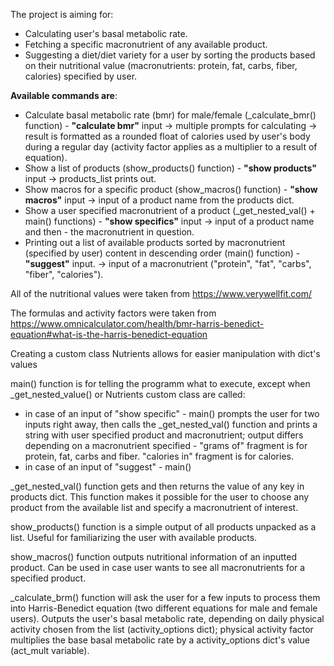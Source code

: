 The project is aiming for:
- Calculating user's basal metabolic rate.
- Fetching a specific macronutrient of any available product.
- Suggesting a diet/diet variety for a user by sorting the products based on their nutritional value (macronutrients: protein, fat, carbs, fiber, calories) specified by user.

<strong>Available commands are</strong>:
- Calculate basal metabolic rate (bmr) for male/female (_calculate_bmr() function) - <b>"calculate bmr"</b> input -> multiple prompts for calculating ->  result is formatted as a rounded float of calories used by user's body during a regular day (activity factor applies as a multiplier to a result of equation).
- Show a list of products (show_products() function) - <b>"show products"</b> input -> products_list prints out.
- Show macros for a specific product (show_macros() function) - <b>"show macros"</b> input -> input of a product name from the products dict.
- Show a user specified macronutrient of a product (_get_nested_val() + main() functions) - <b>"show specifics"</b> input -> input of a product name and then - the macronutrient in question.
- Printing out a list of available products sorted by macronutrient (specified by user) content in descending order (main() function) - <b>"suggest"</b> input. -> input of a macronutrient ("protein", "fat", "carbs", "fiber", "calories").

All of the nutritional values were taken from https://www.verywellfit.com/

The formulas and activity factors were taken from https://www.omnicalculator.com/health/bmr-harris-benedict-equation#what-is-the-harris-benedict-equation


Creating a custom class Nutrients allows for easier manipulation with dict's values

main() function is for telling the programm what to execute, except when _get_nested_value() or Nutrients custom class are called:
- in case of an input of "show specific" - main() prompts the user for two inputs right away, then calls the _get_nested_val() function and prints a string with user specified product and macronutrient;
output differs depending on a macronutrient specified - "grams of" fragment is for protein, fat, carbs and fiber. "calories in" fragment is for calories.
- in case of an input of "suggest" - main()

_get_nested_val() function gets and then returns the value of any key in products dict.
This function makes it possible for the user to choose any product from the available list and specify a macronutrient of interest.

show_products() function is a simple output of all products unpacked as a list. Useful for familiarizing the user with available products.

show_macros() function outputs nutritional information of an inputted product. Can be used in case user wants to see all macronutrients for a specified product.

_calculate_brm() function will ask the user for a few inputs to process them into Harris-Benedict equation (two different equations for male and female users).
Outputs the user's basal metabolic rate, depending on daily physical activity chosen from the list (activity_options dict);
physical activity factor multiplies the base basal metabolic rate by a activity_options dict's value (act_mult variable).
